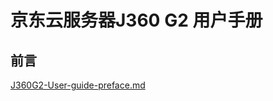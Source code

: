 # **京东云服务器J360 G2 用户手册**

## **前言** 
[J360G2-User-guide-preface.md](https://github.com/jdcloudcom/cn/blob/cn-haas-server/documentation/Hybrid-Cloud/HaaS-Server/Operation-Guide/J360G2-User-guide-preface.md)
